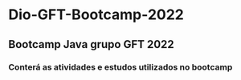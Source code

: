 # Dio-GFT-Bootcamp-2022
## Bootcamp Java grupo GFT 2022
### Conterá  as atividades e estudos utilizados no bootcamp
